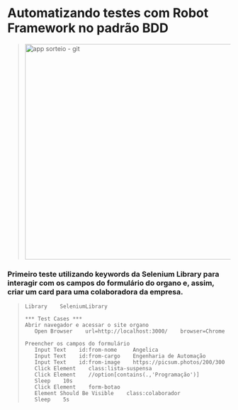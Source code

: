 # Automatizando testes com Robot Framework no padrão BDD
>
>
> <img width="486" alt="app sorteio - git" src="https://github.com/user-attachments/assets/610da83e-608b-4c1a-8ed0-53239cc3a338">
>
>
### Primeiro teste utilizando keywords da Selenium Library para interagir com os campos do formulário do organo e, assim, criar um card para uma colaboradora da empresa.

> ``` *** Settings ***
> Library    SeleniumLibrary
>
> *** Test Cases ***
> Abrir navegador e acessar o site organo
>    Open Browser    url=http://localhost:3000/    browser=Chrome
>
> Preencher os campos do formulário
>    Input Text    id:from-nome     Angelica
>    Input Text    id:from-cargo    Engenharia de Automação
>    Input Text    id:from-image    https://picsum.photos/200/300
>    Click Element    class:lista-suspensa
>    Click Element    //option[contains(.,'Programação')]
>    Sleep    10s
>    Click Element    form-botao
>    Element Should Be Visible    class:colaborador
>    Sleep    5s 
>
